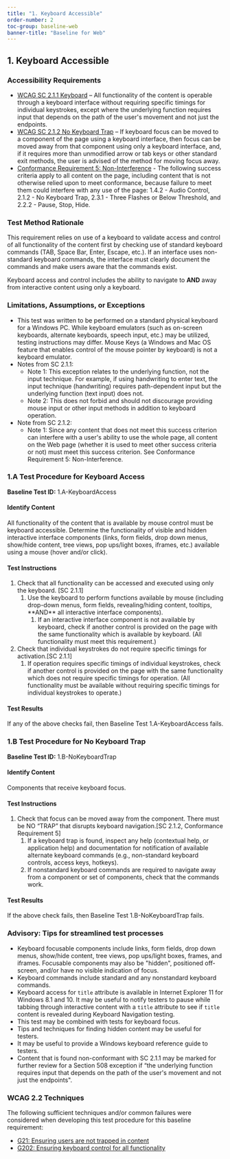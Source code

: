 ```yaml
---
title: "1. Keyboard Accessible"
order-number: 2
toc-group: baseline-web
banner-title: "Baseline for Web"
---
```

## 1. Keyboard Accessible

### Accessibility Requirements
-   [WCAG SC 2.1.1 Keyboard](https://www.w3.org/WAI/WCAG22/Understanding/keyboard) – All functionality of the content is operable through a keyboard interface without requiring specific timings for individual keystrokes, except where the underlying function requires input that depends on the path of the user's movement and not just the endpoints.
-   [WCAG SC 2.1.2 No Keyboard Trap](https://www.w3.org/WAI/WCAG22/Understanding/no-keyboard-trap) – If keyboard focus can be moved to a component of the page using a keyboard interface, then focus can be moved away from that component using only a keyboard interface, and, if it requires more than unmodified arrow or tab keys or other standard exit methods, the user is advised of the method for moving focus away.
-   [Conformance Requirement 5: Non-Interference](https://www.w3.org/WAI/WCAG22/Understanding/conformance#conf-req5) - The following success criteria apply to all content on the page, including content that is not otherwise relied upon to meet conformance, because failure to meet them could interfere with any use of the page: 1.4.2 - Audio Control, 2.1.2 - No Keyboard Trap, 2.3.1 - Three Flashes or Below Threshold, and 2.2.2 - Pause, Stop, Hide.

### Test Method Rationale
This requirement relies on use of a keyboard to validate access and control of all functionality of the content first by checking use of standard keyboard commands (TAB, Space Bar, Enter, Escape, etc.). If an interface uses non-standard keyboard commands, the interface must clearly document the commands and make users aware that the commands exist.

Keyboard access and control includes the ability to navigate to **AND** away from interactive content using only a keyboard.

### Limitations, Assumptions, or Exceptions

-   This test was written to be performed on a standard physical keyboard for a Windows PC. While keyboard emulators (such as on-screen keyboards, alternate keyboards, speech input, etc.) may be utilized, testing instructions may differ. Mouse Keys (a Windows and Mac OS feature that enables control of the mouse pointer by keyboard) is not a keyboard emulator.
-   Notes from SC 2.1.1:
    -   Note 1: This exception relates to the underlying function, not the input technique. For example, if using handwriting to enter text, the input technique (handwriting) requires path-dependent input but the underlying function (text input) does not.
    -   Note 2: This does not forbid and should not discourage providing mouse input or other input methods in addition to keyboard operation.
-   Note from SC 2.1.2:
    -   Note 1: Since any content that does not meet this success criterion can interfere with a user's ability to use the whole page, all content on the Web page (whether it is used to meet other success criteria or not) must meet this success criterion. See Conformance Requirement 5: Non-Interference.

### 1.A Test Procedure for Keyboard Access

**Baseline Test ID:** 1.A-KeyboardAccess
#### Identify Content
<p id="1aIC">All functionality of the content that is available by mouse control must be keyboard accessible. Determine the functionality of visible and hidden interactive interface components (links, form fields, drop down menus, show/hide content, tree views, pop ups/light boxes, iframes, etc.) available using a mouse (hover and/or click).</p>

#### Test Instructions
<ol id="1aTI">
<li id="1aTI-1">Check that all functionality can be accessed and executed using only the keyboard. [SC 2.1.1]
    <ol>
        <li id="1aTI-1i">Use the keyboard to perform functions available by mouse (including drop-down menus, form fields, revealing/hiding content, tooltips, **AND** all interactive interface components).
            <ol>
                <li id="1aTI-1ia">If an interactive interface component is not available by keyboard, check if another control is provided on the page with the same functionality which is available by keyboard. (All functionality must meet this requirement.)</li>
            </ol>
        </li>
    </ol>
</li>
<li id="1aTI-2">Check that individual keystrokes do not require specific timings for activation.[SC 2.1.1]
    <ol>
        <li id="1aTI-2i">If operation requires specific timings of individual keystrokes, check if another control is provided on the page with the same functionality which does not require specific timings for operation. (All functionality must be available without requiring specific timings for individual keystrokes to operate.)</li>
    </ol>
</li>
</ol>

#### Test Results
<p id="1aTR">If any of the above checks fail, then Baseline Test 1.A-KeyboardAccess fails.</p>

### 1.B Test Procedure for No Keyboard Trap

**Baseline Test ID:** 1.B-NoKeyboardTrap
#### Identify Content
<p id="1bIC">Components that receive keyboard focus.</p>

#### Test Instructions
<ol id="1bTI">
<li id="1bTI-1">Check that focus can be moved away from the component. There must be NO “TRAP” that disrupts keyboard navigation.[SC 2.1.2, Conformance Requirement 5]
    <ol>
        <li id="1bTI-1i">If a keyboard trap is found, inspect any help (contextual help, or application help) and documentation for notification of available alternate keyboard commands (e.g., non-standard keyboard controls, access keys, hotkeys).</li>
        <li id="1bTI-1ii">If nonstandard keyboard commands are required to navigate away from a component or set of components, check that the commands work.</li>
    </ol></li>
</ol>

#### Test Results
<p id="1bTR">If the above check fails, then Baseline Test 1.B-NoKeyboardTrap fails.
</p>

### Advisory: Tips for streamlined test processes

-   Keyboard focusable components include links, form fields, drop down menus, show/hide content, tree views, pop ups/light boxes, frames, and iframes. Focusable components may also be "hidden", positioned off-screen, and/or have no visible indication of focus.
-   Keyboard commands include standard and any nonstandard keyboard commands.
-   Keyboard access for `title` attribute is available in Internet Explorer 11 for Windows 8.1 and 10. It may be useful to notify testers to pause while tabbing through interactive content with a `title` attribute to see if `title` content is revealed during Keyboard Navigation testing.
-   This test may be combined with tests for keyboard focus.
-   Tips and techniques for finding hidden content may be useful for testers.
-   It may be useful to provide a Windows keyboard reference guide to testers.
-   Content that is found non-conformant with SC 2.1.1 may be marked for further review for a Section 508 exception if “the underlying function requires input that depends on the path of the user's movement and not just the endpoints".

### WCAG 2.2 Techniques

The following sufficient techniques and/or common failures were considered when developing this test procedure for this baseline requirement:
-   [G21: Ensuring users are not trapped in content](https://www.w3.org/WAI/WCAG22/Techniques/general/G21)
-   [G202: Ensuring keyboard control for all functionality](https://www.w3.org/WAI/WCAG22/Techniques/general/G202)
    
